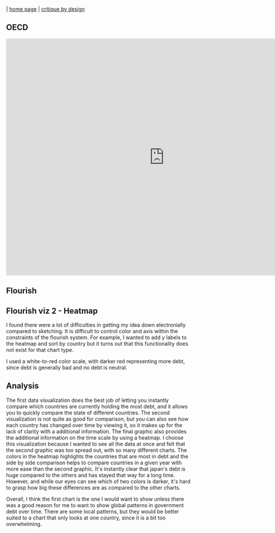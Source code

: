 | [home page](https://alex7li.github.io/DataStories/) | [critique by design](critique-by-design)


## OECD

<iframe src="https://data.oecd.org/chart/6XVJ" width="860" height="645" style="border: 0" mozallowfullscreen="true" webkitallowfullscreen="true" allowfullscreen="true"><a href="https://data.oecd.org/chart/6XVJ" target="_blank">OECD Chart: General government debt, Total, % of GDP, Annual, 2020</a></iframe>

## Flourish

<div class="flourish-embed flourish-chart" data-src="visualisation/12580224"><script src="https://public.flourish.studio/resources/embed.js"></script></div>

## Flourish viz 2 - Heatmap

<div class="flourish-embed flourish-heatmap" data-src="visualisation/12580282"><script src="https://public.flourish.studio/resources/embed.js"></script></div>

I found there were a lot of difficulties in getting my idea down electronially compared to sketching. It is difficult to
control color and axis within the constraints of the flourish system. For example, I wanted to add y labels to the heatmap
and sort by country but it turns out that this functionality does not exist for that chart type.

I used a white-to-red color scale, with darker red representing more debt, since debt is generally bad and no debt is neutral.

## Analysis

The first data visualization does the best job of letting you instantly compare which countries are currently holding the most debt, and it allows you to quickly compare the state of different countries. The second visualization is not quite
as good for comparison, but you can also see how each country has changed over time by viewing it, so it makes up for the
lack of clarity with a additional information. The final graphic also provides the additional information on the time scale
by using a heatmap. I choose this visualization because I wanted to see all the data at once and felt that the second graphic was too spread out, with so many different charts. The colors in the heatmap highlights the countries that are most in debt and the side by side comparison helps to compare countries in a given year with more ease than the second graphic. It's instantly clear that japan's debt is huge compared to the others and has stayed that way for a long time. However, and while our eyes can see which of two colors is darker, it's hard to grasp how big these differences are as compared to the other charts.

Overall, I think the first chart is the one I would want to show unless there was a good reason for me to want to show global patterns in government debt over time. There are some local patterns, but they would be better suited to a chart that only looks at one country, since it is a bit too overwhelming.
